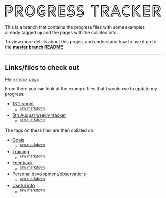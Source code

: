 # <a name="top"></a>![Progress Tracker](/images/on-page/img-h-_0005_Progress-Tracker.png)

This is a branch that contains the progress files with some examples already tagged up and the pages with the collated info

To view more details about this project and understand how to use it go to the **[master branch README](https://github.com/ClareJolly/progress-tracker-system/tree/master)**

---

## Links/files to check out

[Main index page](/progress-main.md)

From there you can look at the example files that I would use to update my progress:

- [13.2 sprint](https://github.com/ClareJolly/progress-tracker-system/blob/demo-set-up/evidence/sprints/13.2.md#readme)
  - <sup>[raw markdown](https://raw.githubusercontent.com/ClareJolly/progress-tracker-system/demo-set-up/evidence/sprints/13.2.md)</sup>
- [5th August weekly tracker](https://github.com/ClareJolly/progress-tracker-system/blob/demo-set-up/progress/progress-08-05-2019.md#readme)
  - <sup>[raw markdown](https://raw.githubusercontent.com/ClareJolly/progress-tracker-system/demo-set-up/progress/progress-08-05-2019.md)</sup>

The tags on these files are then collated on:

- [Goals](https://github.com/ClareJolly/progress-tracker-system/blob/demo-set-up/goals/goals-progress-group-bcs.md#readme)
  - <sup>[raw markdown](https://raw.githubusercontent.com/ClareJolly/progress-tracker-system/demo-set-up/goals/goals-progress-group-bcs.md)</sup>
- [Training](https://github.com/ClareJolly/progress-tracker-system/blob/demo-set-up/training.md#readme)
  - <sup>[raw markdown](https://raw.githubusercontent.com/ClareJolly/progress-tracker-system/demo-set-up/training.md)</sup>
- [Feedback](https://github.com/ClareJolly/progress-tracker-system/blob/demo-set-up/feedback.md#readme)
  - <sup>[raw markdown](https://raw.githubusercontent.com/ClareJolly/progress-tracker-system/demo-set-up/feedback.md)</sup>
- [Personal development/observations](https://github.com/ClareJolly/progress-tracker-system/blob/demo-set-up/personal.md#readme)
  - <sup>[raw markdown](https://raw.githubusercontent.com/ClareJolly/progress-tracker-system/demo-set-up/personal.md)</sup>
- [Useful info](https://github.com/ClareJolly/progress-tracker-system/blob/demo-set-up/useful.md#readme)
  - <sup>[raw markdown](https://raw.githubusercontent.com/ClareJolly/progress-tracker-system/demo-set-up/useful.md)</sup>
